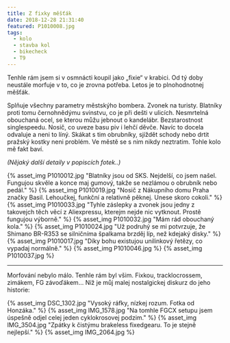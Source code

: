 ```yaml
---
title: Z fixky měšťák
date: 2018-12-28 21:31:40
featured: P1010008.jpg
tags:
  - kolo
  - stavba kol
  - bikecheck
  - T9
---
```


Tenhle rám jsem si v osmnácti koupil jako „fixie“ v krabici. Od tý doby neustále morfuje v to, co je zrovna potřeba. Letos je to plnohodnotnej měšťák.

<!-- more -->

Splňuje všechny parametry městskýho bombera. Zvonek na turisty. Blatníky proti tomu černohnědýmu svinstvu, co je při dešti v ulicích. Nesmrtelná obouchaná ocel, se kterou můžu jebnout o kandelábr. Bezstarostnost singlespeedu. Nosič, co uveze basu piv i lehčí děvče. Navíc to docela odvaluje a neni to líný. Skákat s tim obrubníky, sjíždět schody nebo drtit pražský kostky neni problém. Ve městě se s nim nikdy neztratim. Tohle kolo mě fakt baví.

_(Nějaký další detaily v popiscích fotek..)_

{% asset_img P1010012.jpg "Blatníky jsou od SKS. Nejdelší, co jsem našel. Fungujou skvěle a konce maj gumový, takže se nezlámou o obrubník nebo pedál." %}
{% asset_img P1010019.jpg "Nosič z Nákupního domu Praha značky Basil. Lehoučkej, funkční a relativně pěknej. Unese skoro cokoli." %}
{% asset_img P1010033.jpg "Tyhle záslepky a zvonek jsou jedny z takovejch těch věcí z Aliexpressu, kterejm nejde nic vytknout. Prostě fungujou výborně." %}
{% asset_img P1010032.jpg "Mám rád obouchaný kola." %}
{% asset_img P1010024.jpg "Už podruhý se mi potvrzuje, že Shimano BR-R353 se silničníma špalkama brzděj líp, než kdejaký disky." %}
{% asset_img P1010017.jpg "Díky bohu existujou unilinkový řetězy, co vypadaj normálně." %}
{% asset_img P1010046.jpg %}
{% asset_img P1010037.jpg %}

---

Morfování nebylo málo. Tenhle rám byl všim. Fixkou, tracklocrossem, zimákem, FG závoďákem... Níž je můj malej nostalgickej diskurz do jeho historie:

{% asset_img DSC_1302.jpg "Vysoký ráfky, nízkej rozum. Fotka od Honzáka." %}
{% asset_img IMG_1578.jpg "Na tomhle FGCX setupu jsem úspešně odjel celej jeden cyklokrosovej podzim." %}
{% asset_img IMG_3504.jpg "Zpátky k čistýmu brakeless fixedgearu. To je stejně nejlepší." %}
{% asset_img IMG_2064.jpg %}

